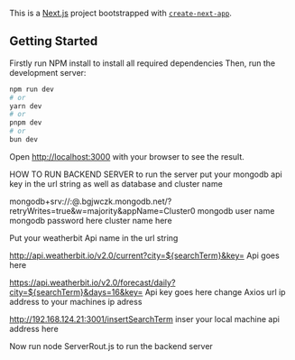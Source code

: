 This is a [Next.js](https://nextjs.org) project bootstrapped with [`create-next-app`](https://nextjs.org/docs/app/api-reference/cli/create-next-app).

## Getting Started

Firstly run NPM install to install all required dependencies
Then, run the development server:

```bash
npm run dev
# or
yarn dev
# or
pnpm dev
# or
bun dev
```

Open [http://localhost:3000](http://localhost:3000) with your browser to see the result.

HOW TO RUN BACKEND SERVER
to run the server put your mongodb api key in the url string as well as database and cluster name

mongodb+srv://<Put UserName Here>:<Put Password Here>@<Put ClusterName Here>.bgjwczk.mongodb.net/?retryWrites=true&w=majority&appName=Cluster0
mongodb user name mongodb password here cluster name here

Put your weatherbit Api name in the url string

http://api.weatherbit.io/v2.0/current?city=${searchTerm}&key=<Put API Key Here>
Api goes here

https://api.weatherbit.io/v2.0/forecast/daily?city=${searchTerm}&days=16&key=<Put API Key Here>
Api key goes here
change Axios url ip address to your machines ip adress

http://192.168.124.21:3001/insertSearchTerm
inser your local machine api address here

Now run node ServerRout.js to run the backend server
